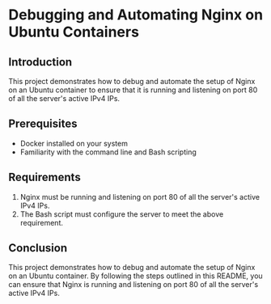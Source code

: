 # Debugging and Automating Nginx on Ubuntu Containers

## Introduction
This project demonstrates how to debug and automate the setup of Nginx on an Ubuntu container to ensure that it is running and listening on port 80 of all the server's active IPv4 IPs.

## Prerequisites
- Docker installed on your system
- Familiarity with the command line and Bash scripting

## Requirements
1. Nginx must be running and listening on port 80 of all the server's active IPv4 IPs.
2. The Bash script must configure the server to meet the above requirement.

## Conclusion
This project demonstrates how to debug and automate the setup of Nginx on an Ubuntu container. By following the steps outlined in this README, you can ensure that Nginx is running and listening on port 80 of all the server's active IPv4 IPs.